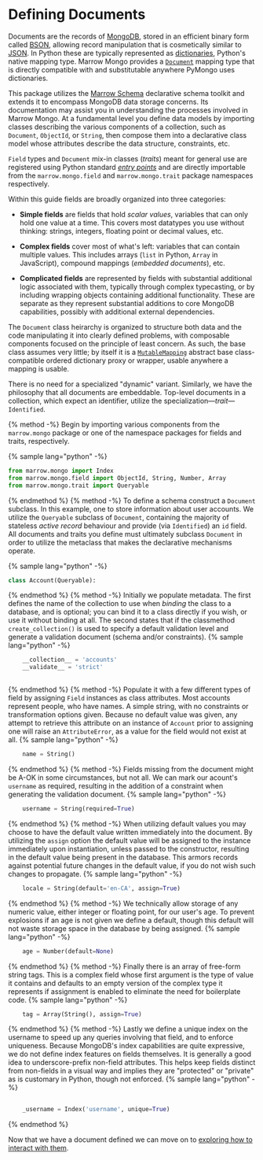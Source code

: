 # Defining Documents

Documents are the records of [MongoDB](https://www.mongodb.com/), stored in an efficient binary form called [BSON](http://bsonspec.org/), allowing record manipulation that is cosmetically similar to [JSON](http://json.org/). In Python these are typically represented as [dictionaries](https://docs.python.org/3/library/stdtypes.html#mapping-types-dict), Python's native mapping type. Marrow Mongo provides a [`Document`](../api/document.md) mapping type that is directly compatible with and substitutable anywhere PyMongo uses dictionaries.

This package utilizes the [Marrow Schema](https://github.com/marrow/schema#readme) declarative schema toolkit and extends it to encompass MongoDB data storage concerns. Its documentation may assist you in understanding the processes involved in Marrow Mongo. At a fundamental level you define data models by importing classes describing the various components of a collection, such as ``Document``, ``ObjectId``, or ``String``, then compose them into a declarative class model whose attributes describe the data structure, constraints, etc.

`Field` types and `Document` mix-in classes (_traits_) meant for general use are registered using Python standard [_entry points_](http://setuptools.readthedocs.io/en/latest/setuptools.html#extensible-applications-and-frameworks) and are directly importable from the `marrow.mongo.field` and `marrow.mongo.trait` package namespaces respectively.

Within this guide fields are broadly organized into three categories:

* **Simple fields** are fields that hold _scalar values_, variables that can only hold one value at a time. This covers most datatypes you use without thinking: strings, integers, floating point or decimal values, etc.

* **Complex fields** cover most of what's left: variables that can contain multiple values. This includes arrays (`list` in Python, `Array` in JavaScript), compound mappings (_embedded documents_), etc.

* **Complicated fields** are represented by fields with substantial additional logic associated with them, typically through complex typecasting, or by including wrapping objects containing additional functionality. These are separate as they represent substantial additions to core MongoDB capabilities, possibly with additional external dependencies.

The `Document` class heirarchy is organized to structure both data and the code manipulating it into clearly defined problems, with composable components focused on the principle of least concern. As such, the base class assumes very little; by itself it is a [`MutableMapping`](https://docs.python.org/3/library/collections.abc.html?highlight=abc#collections.abc.MutableMapping) abstract base class-compatible ordered dictionary proxy or wrapper, usable anywhere a mapping is usable.

There is no need for a specialized "dynamic" variant. Similarly, we have the philosophy that all documents are embeddable. Top-level documents in a collection, which expect an identifier, utilize the specialization—_trait_—`Identified`. 

{% method -%}
Begin by importing various components from the `marrow.mongo` package or one of the namespace packages for fields and traits, respectively.

{% sample lang="python" -%}
```python
from marrow.mongo import Index
from marrow.mongo.field import ObjectId, String, Number, Array
from marrow.mongo.trait import Queryable
```
{% endmethod %}
{% method -%}
To define a schema construct a `Document` subclass.  In this example, one to store information about user accounts. We utilize the `Queryable` subclass of `Document`, containing the majority of stateless _active record_ behaviour and provide (via `Identified`) an `id` field. All documents and traits you define must ultimately subclass `Document` in order to utilize the metaclass that makes the declarative mechanisms operate.

{% sample lang="python" -%}
```python
class Account(Queryable):
```
{% endmethod %}
{% method -%}
Initially we populate metadata. The first defines the name of the collection to use when _binding_ the class to a database, and is optional; you can bind it to a class directly if you wish, or use it without binding at all. The second states that if the classmethod `create_collection()` is used to specify a default validation level and generate a validation document (schema and/or constraints).
{% sample lang="python" -%}
```python
	__collection__ = 'accounts'
	__validate__ = 'strict'
	
```
{% endmethod %}
{% method -%}
Populate it with a few different types of field by assigning `Field` instances as class attributes. Most accounts represent people, who have names. A simple string, with no constraints or transformation options given. Because no default value was given, any attempt to retrieve this attribute on an instance of `Account` prior to assigning one will raise an `AttributeError`, as a value for the field would not exist at all.
{% sample lang="python" -%}
```python
	name = String()
```
{% endmethod %}
{% method -%}
Fields missing from the document might be A-OK in some circumstances, but not all. We can mark our acount's `username` as required, resulting in the addition of a constraint when generating the validation document.
{% sample lang="python" -%}
```python
	username = String(required=True)
```
{% endmethod %}
{% method -%}
When utilizing default values you may choose to have the default value written immediately into the document. By utilizing the `assign` option the default value will be assigned to the instance immediately upon instantiation, unless passed to the constructor, resulting in the default value being present in the database. This armors records against potential future changes in the default value, if you do not wish such changes to propagate.
{% sample lang="python" -%}
```python
	locale = String(default='en-CA', assign=True)
```
{% endmethod %}
{% method -%}
We technically allow storage of any numeric value, either integer or floating point, for our user's age. To prevent explosions if an age is not given we define a default, though this default will not waste storage space in the database by being assigned.
{% sample lang="python" -%}
```python
	age = Number(default=None)
```
{% endmethod %}
{% method -%}
Finally there is an array of free-form string tags. This is a complex field whose first argument is the type of value it contains and defaults to an empty version of the complex type it represents if assignment is enabled to eliminate the need for boilerplate code.
{% sample lang="python" -%}
```python
	tag = Array(String(), assign=True)
```
{% endmethod %}
{% method -%}
Lastly we define a unique index on the username to speed up any queries involving that field, and to enforce uniqueness. Because MongoDB's index capabilities are quite expressive, we do not define index features on fields themselves. It is generally a good idea to underscore-prefix non-field attributes. This helps keep fields distinct from non-fields in a visual way and implies they are "protected" or "private" as is customary in Python, though not enforced.
{% sample lang="python" -%}
```python
	
	_username = Index('username', unique=True)
```
{% endmethod %}

Now that we have a document defined we can move on to [exploring how to interact with them](instances.md).
